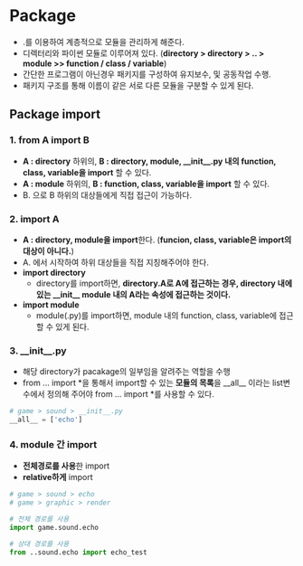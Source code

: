 # Package
  - .를 이용하여 계층적으로 모듈을 관리하게 해준다.
  - 디렉터리와 파이썬 모듈로 이루어져 있다. (**directory > directory > .. > module >> function / class / variable**)
  - 간단한 프로그램이 아닌경우 패키지를 구성하여 유지보수, 및 공동작업 수행.
  - 패키지 구조를 통해 이름이 같은 서로 다른 모듈을 구분할 수 있게 된다.

## Package import

### 1. from A import B
  - **A : directory** 하위의, **B : directory, module, \_\_init__.py 내의 function, class, variable을 import** 할 수 있다.
  - **A : module** 하위의, **B : function, class, variable을 import** 할 수 있다.
  - B. 으로 B 하위의 대상들에게 직접 접근이 가능하다.

### 2. import A
  - **A : directory, module을 import**한다. (**funcion, class, variable은 import의 대상이 아니다.**)
  - A. 에서 시작하여 하위 대상들을 직접 지칭해주어야 한다.
  - **import directory**
    - directory를 import하면, **directory.A로 A에 접근하는 경우, directory 내에 있는 \_\_init__ module 내의 A라는 속성에 접근하는 것이다.**
  - **import module**
    - module(.py)를 import하면, module 내의 function, class, variable에 접근할 수 있게 된다.

### 3. \_\_init__.py
  - 해당 directory가 pacakage의 일부임을 알려주는 역할을 수행
  - from ... import \*을 통해서 import할 수 있는 **모듈의 목록**을 \_\_all__ 이라는 list변수에서 정의해 주어야 from ... import \*를 사용할 수 있다.

```python
# game > sound > __init__.py
__all__ = ['echo']
```

### 4. module 간 import
  - **전체경로를 사용**한 import
  - **relative하게** import

```python
# game > sound > echo
# game > graphic > render

# 전체 경로를 사용
import game.sound.echo

# 상대 경로를 사용
from ..sound.echo import echo_test
```

